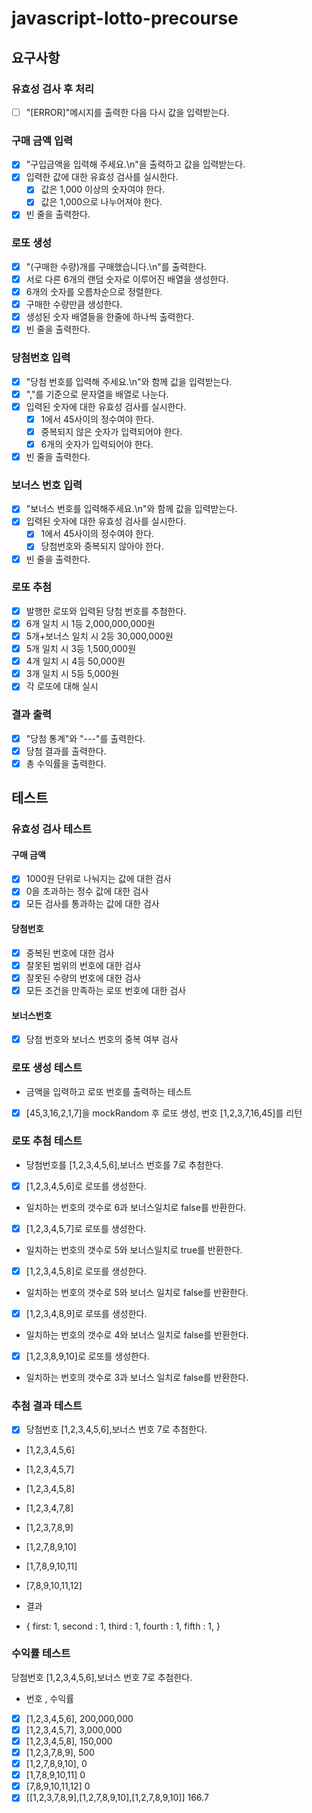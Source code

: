 # javascript-lotto-precourse

## 요구사항

### 유효성 검사 후 처리

- [ ] "[ERROR]"메시지를 출력한 다음 다시 값을 입력받는다.

### 구매 금액 입력

- [x] "구입금액을 입력해 주세요.\n"을 출력하고 값을 입력받는다.
- [x] 입력한 값에 대한 유효성 검사를 실시한다.
  - [x] 값은 1,000 이상의 숫자여야 한다.
  - [x] 값은 1,000으로 나누어져야 한다.
- [x] 빈 줄을 출력한다.

### 로또 생성

- [x] "(구매한 수량)개를 구매했습니다.\n"를 출력한다.
- [x] 서로 다른 6개의 랜덤 숫자로 이루어진 배열을 생성한다.
- [x] 6개의 숫자를 오름차순으로 정렬한다.
- [x] 구매한 수량만큼 생성한다.
- [x] 생성된 숫자 배열들을 한줄에 하나씩 출력한다.
- [x] 빈 줄을 출력한다.

### 당첨번호 입력

- [x] "당첨 번호를 입력해 주세요.\n"와 함께 값을 입력받는다.
- [x] ","를 기준으로 문자열을 배열로 나눈다.
- [x] 입력된 숫자에 대한 유효성 검사를 실시한다.
  - [x] 1에서 45사이의 정수여야 한다.
  - [x] 중복되지 않은 숫자가 입력되어야 한다.
  - [x] 6개의 숫자가 입력되어야 한다.
- [x] 빈 줄을 출력한다.

### 보너스 번호 입력

- [x] "보너스 번호를 입력해주세요.\n"와 함께 값을 입력받는다.
- [x] 입력된 숫자에 대한 유효성 검사를 실시한다.
  - [x] 1에서 45사이의 정수여야 한다.
  - [x] 당첨번호와 중복되지 않아야 한다.
- [x] 빈 줄을 출력한다.

### 로또 추첨

- [x] 발행한 로또와 입력된 당첨 번호를 추첨한다.
- [x] 6개 일치 시 1등 2,000,000,000원
- [x] 5개+보너스 일치 시 2등 30,000,000원
- [x] 5개 일치 시 3등 1,500,000원
- [x] 4개 일치 시 4등 50,000원
- [x] 3개 일치 시 5등 5,000원
- [x] 각 로또에 대해 실시

### 결과 출력

- [x] "당첨 통계"와 "---"를 출력한다.
- [x] 당첨 결과를 출력한다.
- [x] 총 수익률을 출력한다.

## 테스트

### 유효성 검사 테스트

#### 구매 금액

- [x] 1000원 단위로 나눠지는 값에 대한 검사
- [x] 0을 초과하는 정수 값에 대한 검사
- [x] 모든 검사를 통과하는 값에 대한 검사

#### 당첨번호

- [x] 중복된 번호에 대한 검사
- [x] 잘못된 범위의 번호에 대한 검사
- [x] 잘못된 수량의 번호에 대한 검사
- [x] 모든 조건을 만족하는 로또 번호에 대한 검사

#### 보너스번호

- [x] 당첨 번호와 보너스 번호의 중복 여부 검사

### 로또 생성 테스트

- 금액을 입력하고 로또 번호를 출력하는 테스트
- [x] [45,3,16,2,1,7]을 mockRandom 후 로또 생성, 번호 [1,2,3,7,16,45]를 리턴

### 로또 추첨 테스트

- 당첨번호를 [1,2,3,4,5,6],보너스 번호를 7로 추첨한다.

- [x] [1,2,3,4,5,6]로 로또를 생성한다.
- 일치하는 번호의 갯수로 6과 보너스일치로 false를 반환한다.

- [x] [1,2,3,4,5,7]로 로또를 생성한다.
- 일치하는 번호의 갯수로 5와 보너스일치로 true를 반환한다.

- [x] [1,2,3,4,5,8]로 로또를 생성한다.
- 일치하는 번호의 갯수로 5와 보너스 일치로 false를 반환한다.

- [x] [1,2,3,4,8,9]로 로또를 생성한다.
- 일치하는 번호의 갯수로 4와 보너스 일치로 false를 반환한다.

- [x] [1,2,3,8,9,10]로 로또를 생성한다.
- 일치하는 번호의 갯수로 3과 보너스 일치로 false를 반환한다.

### 추첨 결과 테스트

- [x] 당첨번호 [1,2,3,4,5,6],보너스 번호 7로 추첨한다.
- [1,2,3,4,5,6]
- [1,2,3,4,5,7]
- [1,2,3,4,5,8]
- [1,2,3,4,7,8]
- [1,2,3,7,8,9]
- [1,2,7,8,9,10]
- [1,7,8,9,10,11]
- [7,8,9,10,11,12]

- 결과
- {
  first: 1,
  second : 1,
  third : 1,
  fourth : 1,
  fifth : 1,
  }

### 수익률 테스트

당첨번호 [1,2,3,4,5,6],보너스 번호 7로 추첨한다.

- 번호 , 수익률
- [x] [1,2,3,4,5,6], 200,000,000
- [x] [1,2,3,4,5,7], 3,000,000
- [x] [1,2,3,4,5,8], 150,000
- [x] [1,2,3,7,8,9], 500
- [x] [1,2,7,8,9,10], 0
- [x] [1,7,8,9,10,11] 0
- [x] [7,8,9,10,11,12] 0
- [x] [[1,2,3,7,8,9],[1,2,7,8,9,10],[1,2,7,8,9,10]] 166.7

